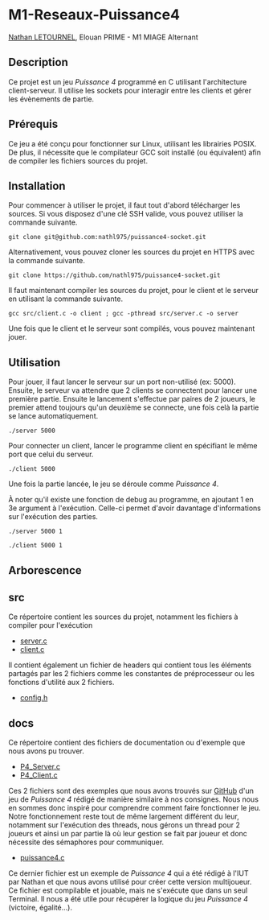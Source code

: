 # M1-Reseaux-Puissance4
[Nathan LETOURNEL](https://www.github.com/nathl975), Elouan PRIME - M1 MIAGE Alternant

## Description
Ce projet est un jeu _Puissance 4_ programmé en C utilisant l'architecture client-serveur.
Il utilise les sockets pour interagir entre les clients et gérer les évènements de partie.

## Prérequis
Ce jeu a été conçu pour fonctionner sur Linux, utilisant les librairies POSIX. 
De plus, il nécessite que le compilateur GCC soit installé (ou équivalent) afin de compiler les fichiers sources du projet.

## Installation
Pour commencer à utiliser le projet, il faut tout d'abord télécharger les sources. Si vous disposez d'une clé SSH valide, 
vous pouvez utiliser la commande suivante.
```shell
git clone git@github.com:nathl975/puissance4-socket.git
```
Alternativement, vous pouvez cloner les sources du projet en HTTPS avec la commande suivante.
```shell
git clone https://github.com/nathl975/puissance4-socket.git
```
Il faut maintenant compiler les sources du projet, pour le client et le serveur en utilisant la commande suivante.
```shell
gcc src/client.c -o client ; gcc -pthread src/server.c -o server
```
Une fois que le client et le serveur sont compilés, vous pouvez maintenant jouer.

## Utilisation
Pour jouer, il faut lancer le serveur sur un port non-utilisé (ex: 5000). Ensuite, le serveur va attendre que 2 clients se connectent pour lancer une première partie.
Ensuite le lancement s'effectue par paires de 2 joueurs, le premier attend toujours qu'un deuxième se connecte, une fois celà la partie se lance automatiquement.
```shell
./server 5000
```
Pour connecter un client, lancer le programme client en spécifiant le même port que celui du serveur.
```shell
./client 5000
```
Une fois la partie lancée, le jeu se déroule comme _Puissance 4_.

À noter qu'il existe une fonction de debug au programme, en ajoutant 1 en 3e argument à l'exécution.
Celle-ci permet d'avoir davantage d'informations sur l'exécution des parties.
```shell
./server 5000 1
```
```shell
./client 5000 1
```

## Arborescence
## src
Ce répertoire contient les sources du projet, notamment les fichiers à compiler pour l'exécution
* [server.c](src/server.c)
* [client.c](src/client.c)

Il contient également un fichier de headers qui contient tous les éléments partagés par les 2 fichiers comme les constantes de préprocesseur ou les fonctions d'utilité aux 2 fichiers.
* [config.h](src/config.h)
## docs
Ce répertoire contient des fichiers de documentation ou d'exemple que nous avons pu trouver.
* [P4_Server.c](docs/P4_Server.c)
* [P4_Client.c](docs/P4_Client.c)

Ces 2 fichiers sont des exemples que nous avons trouvés sur [GitHub](https://github.com/nikanorivanovitch/Puissance-4) d'un jeu de _Puissance 4_ rédigé de manière similaire à nos consignes.
Nous nous en sommes donc inspiré pour comprendre comment faire fonctionner le jeu. Notre fonctionnement reste tout de même largement différent du leur, notamment sur l'exécution des threads,
nous gérons un thread pour 2 joueurs et ainsi un par partie là où leur gestion se fait par joueur et donc nécessite des sémaphores pour communiquer.
* [puissance4.c](docs/puissance4.c)

Ce dernier fichier est un exemple de _Puissance 4_ qui a été rédigé à l'IUT par Nathan et que nous avons utilisé pour créer cette version multijoueur.
Ce fichier est compilable et jouable, mais ne s'exécute que dans un seul Terminal. Il nous a été utile pour récupérer la logique du jeu _Puissance 4_ (victoire, égalité...).